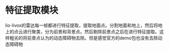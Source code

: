 # 特征提取模块
lio-livox的雷达每一帧都进行特征提取，提取地面点。分割地面和地上，然后将地上的点云进行聚类，分为前景和背景点。然后剔除前景点之后在进行特征提取。这样粗劣的将前景点认为的动态障碍物去除。但是感觉官方的demo包也没有去除动态障碍物